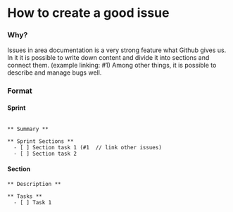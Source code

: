 # How to create a good issue

### Why?

Issues in area documentation is a very strong feature what Github gives us.
In it it is possible to write down content and divide it into sections and connect them. (example linking: #1)
Among other things, it is possible to describe and manage bugs well.


### Format


#### Sprint

```

** Summary **

** Sprint Sections **
  - [ ] Section task 1 (#1  // link other issues)
  - [ ] Section task 2

```

#### Section
```
** Description **

** Tasks **
  - [ ] Task 1

```






